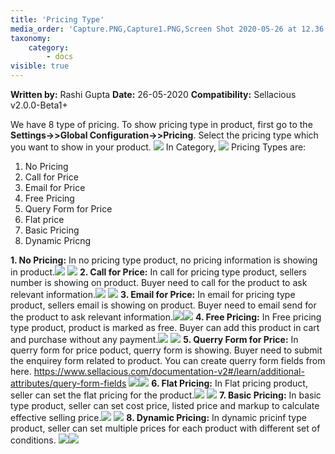```yaml
---
title: 'Pricing Type'
media_order: 'Capture.PNG,Capture1.PNG,Screen Shot 2020-05-26 at 12.36.03 PM.png,Screen Shot 2020-05-26 at 12.39.37 PM.png,Screen Shot 2020-05-26 at 12.41.46 PM.png,Screen Shot 2020-05-26 at 12.44.04 PM.png,Screen Shot 2020-05-26 at 12.57.48 PM.png,Screen Shot 2020-05-26 at 1.00.05 PM.png,Screen Shot 2020-05-26 at 1.02.28 PM.png,Screen Shot 2020-05-26 at 1.11.54 PM.png,Screen Shot 2020-05-26 at 1.12.06 PM.png,screenshot-localhost-2020.05.26-14_10_54.png,screenshot-localhost-2020.05.26-14_21_04.png,screenshot-localhost-2020.05.26-14_22_10.png,Screen Shot 2020-05-26 at 2.29.38 PM.png,Screen Shot 2020-05-26 at 2.30.53 PM.png,screenshot-localhost-2020.05.26-12_28_51.png,Screen Shot 2020-05-26 at 2.33.34 PM.png,Screen Shot 2020-05-26 at 2.36.35 PM.png,Screen Shot 2020-05-26 at 2.44.25 PM.png,Screen Shot 2020-05-26 at 2.45.27 PM.png,Screen Shot 2020-05-26 at 2.45.42 PM.png,Screen Shot 2020-05-26 at 2.49.17 PM.png,Screen Shot 2020-05-26 at 2.53.14 PM.png,Screen Shot 2020-05-26 at 2.58.23 PM.png,Screen Shot 2020-05-26 at 2.58.56 PM.png'
taxonomy:
    category:
        - docs
visible: true
---
```


**Written by:** Rashi Gupta
**Date:** 26-05-2020
**Compatibility:** Sellacious v2.0.0-Beta1+

We have 8 type of pricing. To show pricing type in product, first go to the **Settings->>Global Configuration->>Pricing**. Select the pricing type which you want to show in your product.
![](screenshot-localhost-2020.05.26-12_28_51.png)
In Category,
![](Screen%20Shot%202020-05-26%20at%202.33.34%20PM.png)
Pricing Types are:
1. No Pricing
2. Call for Price 
3. Email for Price 
4. Free Pricing
5. Query Form for Price 
6. Flat price
7. Basic Pricing
8. Dynamic Pricng

**1. No Pricing:** In no pricing type product, no pricing information is showing in product.![](screenshot-localhost-2020.05.26-14_10_54.png)
![](Screen%20Shot%202020-05-26%20at%2012.36.03%20PM.png)
**2. Call for Price:** In call for pricing type product, sellers number is showing on product. Buyer need to call for the product to ask relevant information.![](screenshot-localhost-2020.05.26-14_21_04.png) ![](Screen%20Shot%202020-05-26%20at%202.29.38%20PM.png)
**3. Email for Price:** In email for pricing type product, sellers email is showing on product. Buyer need to email send for the product to ask relevant information.![](screenshot-localhost-2020.05.26-14_22_10.png)![](Screen%20Shot%202020-05-26%20at%202.30.53%20PM.png)
**4. Free Pricing:** In Free pricing type product, product is marked as free. Buyer can add this product in cart and purchase without any payment.![](Screen%20Shot%202020-05-26%20at%202.53.14%20PM.png)
![](Screen%20Shot%202020-05-26%20at%202.36.35%20PM.png)
**5. Querry Form for Price:** In querry form for price poduct, querry form is showing. Buyer need to submit the enquirey form related to product. You can create querry form fields from here.
https://www.sellacious.com/documentation-v2#/learn/additional-attributes/query-form-fields
![](Screen%20Shot%202020-05-26%20at%202.58.56%20PM.png)![](Screen%20Shot%202020-05-26%20at%202.58.23%20PM.png)
**6. Flat Pricing:** In Flat pricing product, seller can set the flat pricing for the product.![](Screen%20Shot%202020-05-26%20at%202.45.27%20PM.png)
![](Screen%20Shot%202020-05-26%20at%201.00.05%20PM.png)
**7. Basic Pricing:** In basic type product, seller can set cost price, listed price and markup to calculate effective selling price.![](Screen%20Shot%202020-05-26%20at%202.45.42%20PM.png)
![](Screen%20Shot%202020-05-26%20at%202.49.17%20PM.png)
**8. Dynamic Pricing:** In dynamic pricinf type product, seller can set multiple prices for each product with different set of conditions.
![](Screen%20Shot%202020-05-26%20at%201.11.54%20PM.png)![](Screen%20Shot%202020-05-26%20at%201.12.06%20PM.png)
